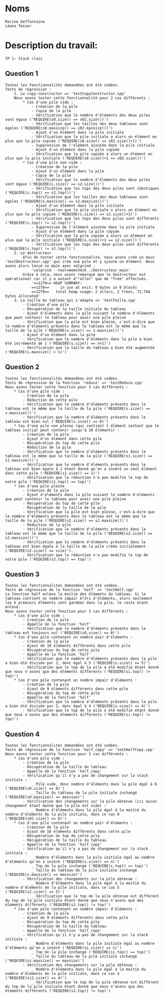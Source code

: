 # Noms

	Marine Deffontaine
	Léane Texier

# Description du travail:

	TP 1: Stack class

## Question 1

	Toutes les fonctionnalités demandées ont été codées.
	Tests de régression :
		1. Le copy-constructor => 'testCopyConstructor.cpp'
		Nous avons tester cette fonctionnalité pour 2 cas différents :
			* Cas d'une pile vide :
				- Création de la pile
				- Copie de la pile
				- Vérification que le nombre d'éléments des deux piles sont égaux ('REQUIRE(s0.size() == s02.size())')
				- Vérification que les tailles des deux tableaux sont égales ('REQUIRE(s0.maxsize() == s02.maxsize())')
				- Ajout d'un élément dans la pile initiale
				- Vérification que la pile initiale a alors un élément en plus que la pile copiée ('REQUIRE(s0.size() == s02.size()+1)')
				- Suppression de l'élément ajoutée dans la pile initiale
				- Ajout d'un élément dans la pile copiée
				- Vérification que la pile copiée a alors un élément en plus que la pile initiale ('REQUIRE(s0.size()+1 == s02.size())')
			* Cas d'une pile non vide :
				- Création de la pile
				- Ajout d'un élément dans la pile
				- Copie de la pile
				- Vérification que le nombre d'éléments des deux piles sont égaux ('REQUIRE(s.size() == s2.size())')
				- Vérification que les tops des deux piles sont identiques ('REQUIRE(s.top() == s2.top())')
				- Vérification que les tailles des deux tableaux sont égales ('REQUIRE(s.maxsize() == s2.maxsize())')
				- Ajout d'un élément dans la pile initiale
				- Vérification que la pile initiale a alors un élément en plus que la pile copiée ('REQUIRE(s.size() == s2.size()+1)')
				- Vérification que les tops des deux piles sont différents ('REQUIRE(s.top() != s2.top())')
				- Suppression de l'élément ajoutée dans la pile initiale
				- Ajout d'un élément dans la pile copiée
				- Vérification que la pile copiée a alors un élément en plus que la pile initiale ('REQUIRE(s.size()+1 == s2.size())')
				- Vérification que les tops des deux piles sont différents ('REQUIRE(s.top() != s2.top())')
		2. Le destructeur
			Afin de tester cette fonctionnalité, nous avons créé un main 'testDestructeur.cpp' qui crée une pile et y ajoute un élément. Nous avons alors lancé ce main avec valgrind :
				'valgrind --tool=memcheck ./destructeur_main'
			Grâce à cela, nous avons remarqué que le destructeur est opérationnel car il y a autant d'"alloc" que de "free" effectués.
				'==1278== HEAP SUMMARY:
				==1278==     in use at exit: 0 bytes in 0 blocks
				==1278==   total heap usage: 2 allocs, 2 frees, 72,744 bytes allocated'
		3. La taille du tableau qui s'adapte => 'testTaille.cpp'
			- Création d'une pile
			- Récupération de la taille initiale du tableau
			- Ajout d'éléments dans la pile suivant le nombre d'éléments que peut contenir le tableau pour avoir une pile pleine
			- Vérification que la pile est bien pleine, c'est-à-dire que le nombre d'éléments présents dans le tableau est le même que la taille de la pile ('REQUIRE(s.size() == s.maxsize())')
			- Ajout d'un élément dans la pile
			- Vérification que le nombre d'éléments dans la pile a bien été incrémenté de 1 ('REQUIRE(s.size() == n+1)')
			- Vérification que la taille du tableau a bien été augmentéé ('REQUIRE(s.maxsize() > n)')

## Question 2

	Toutes les fonctionnalités demandées ont été codées.
	Tests de régression de la fonction 'reduce' => 'testReduce.cpp'
	Nous avons tester cette fonction pour 3 cas différents :
		* Cas d'une pile vide :
			- Création de la pile
			- Réduction de cette pile
			- Vérification que le nombre d'éléments présents dans le tableau est le même que la taille de la pile ('REQUIRE(s.size() == s.maxsize())')
			- Vérification que le nombre d'éléments présents dans le tableau est bien nul ('REQUIRE(s.size() == 0)')
		* Cas d'une pile non pleine (qui contient 1 élément sachant que le tableau initial peut contenir jusqu'à 10 éléments) :
			- Création de la pile
			- Ajout d'un élément dans cette pile
			- Récupération du top de cette pile
			- Réduction de la pile
			- Vérification que le nombre d'éléments présents dans le tableau est le même que la taille de la pile ('REQUIRE(s1.size() == s1.maxsize())')
			- Vérification que le nombre d'éléments présents dans le tableau est bien égale à 1 étant donné qu'on a inséré un seul élément dans cette pile ('REQUIRE(s1.size() == 1)')
			- Vérification que la réduction n'a pas modifié le top de notre pile ('REQUIRE(s1.top() == top)')
		* Cas d'une pile pleine
			- Création de la pile
			- Ajout d'éléments dans la pile suivant le nombre d'éléments que peut contenir le tableau pour avoir une pile pleine
			- Récupération du top de cette pile
			- Récupération de la taille de la pile
			- Vérification que la pile est bien pleine, c'est-à-dire que le nombre d'éléments présents dans le tableau est le même que la taille de la pile ('REQUIRE(s2.size() == s2.maxsize())')
			- Réduction de la pile
			- Vérification que le nombre d'éléments présents dans le tableau est le même que la taille de la pile ('REQUIRE(s2.size() == s2.maxsize())')
			- Vérification que le nombre d'éléments présents dans le tableau est bien égale à la taille de la pile créée initialement ('REQUIRE(s2.size() == size)').
			- Vérification que la réduction n'a pas modifié le top de notre pile ('REQUIRE(s2.top() == top)')

## Question 3

	Toutes les fonctionnalités demandées ont été codées.
	Tests de régression de la fonction 'half' => 'testHalf.cpp'
	La fonction half enlève la moitié des éléments du tableau. Si le tableau contient un nombre impair k*2+1 d'éléments, alors seulement les k premiers éléments sont gardées dans la pile, le reste étant enlevé. 
	Nous avons tester cette fonction pour 3 cas différents :
		* Cas d'une pile vide :
			- Création de la pile
			- Appelle de la fonction 'half'
			- Vérification que le nombre d'éléments présents dans le tableau est toujours nul ('REQUIRE(s0.size() == 0)')
		* Cas d'une pile contenant un nombre pair d'éléments :
			- Création de la pile
			- Ajout de 10 éléments différents dans cette pile
			- Récupération du top de cette pile
			- Appelle de la fonction 'half'
			- Vérification que le nombre d'éléments présents dans la pile a bien été divisée par 2, donc égal à 5 ('REQUIRE(s.size() == 5)')
			- Vérification que le top de la pile a été modifié étant donné que nous n'avons que des éléments différents ('REQUIRE(si.top() != top)')
		* Cas d'une pile contenant un nombre impair d'éléments :
			- Création de la pile
			- Ajout de 9 éléments différents dans cette pile
			- Récupération du top de cette pile
			- Appelle de la fonction 'half'
			- Vérification que le nombre d'éléments présents dans la pile a bien été divisée par 2, donc égal à 4 ('REQUIRE(s.size() == 4)')
			- Vérification que le top de la pile a été modifié étant donné que nous n'avons que des éléments différents ('REQUIRE(si.top() != top)')

## Question 4

	Toutes les fonctionnalités demandées ont été codées.
	Tests de régression de la fonction 'half_copy' => 'testHalfCopy.cpp'
	Nous avons tester cette fonction pour 3 cas différents :
		* Cas d'une pile vide :
			- Création de la pile
			- Récupération de la taille du tableau
			- Appelle de la fonction 'half_copy'
			- Vérification qu'il n'y a pas de changement sur la stack initiale :
				_ Pile vide, donc nombre d'éléments dans la pile égal à 0 ('REQUIRE(s0.size() == 0)')
				_ Taille du tableau de la pile initiale inchangé ('REQUIRE(s0.maxsize() == maxsize)')
			- Vérification des changements sur la pile obtenue (ici aucun changement étant donné que la pile est vide) :
				_ Nombre d'éléments dans la pile égal à la moitié du nombre d'éléments de la pile initiale, dans ce cas 0 ('REQUIRE(s02.size() == 0)')
		* Cas d'une pile contenant un nombre pair d'éléments :
			- Création de la pile
			- Ajout de 10 éléments différents dans cette pile
			- Récupération du top de cette pile
			- Récupération de la taille du tableau
			- Appelle de la fonction 'half_copy'
			- Vérification qu'il n'y a pas de changement sur la stack initiale :
				_ Nombre d'éléments dans la pile initiale égal au nombre d'éléments qu'on a inséré ('REQUIRE(s.size() == n)')
				_ Top de la pile inchangé ('REQUIRE(s.top() == top)')
				_ Taille du tableau de la pile initiale inchangé ('REQUIRE(s.maxsize() == maxsize)')
			- Vérification des changements sur la pile obtenue :
				_ Nombre d'éléments dans la pile égal à la moitié du nombre d'éléments de la pile initiale, dans ce cas 5 ('REQUIRE(s2.size() == 5)')
				_ Vérification que le top de la pile obtenue est différent du top de la pile initiale étant donné que nous n'avons que des éléments différents ('REQUIRE(s2.top() != top)')
		* Cas d'une pile contenant un nombre impair d'éléments :
			- Création de la pile
			- Ajout de 9 éléments différents dans cette pile
			- Récupération du top de cette pile
			- Récupération de la taille du tableau
			- Appelle de la fonction 'half_copy'
			- Vérification qu'il n'y a pas de changement sur la stack initiale :
				_ Nombre d'éléments dans la pile initiale égal au nombre d'éléments qu'on a inséré ('REQUIRE(si.size() == n)')
				_ Top de la pile inchangé ('REQUIRE(si.top() == top)')
				_ Taille du tableau de la pile initiale inchangé ('REQUIRE(si.maxsize() == maxsize)')
			- Vérification des changements sur la pile obtenue :
				_ Nombre d'éléments dans la pile égal à la moitié du nombre d'éléments de la pile initiale, dans ce cas 4 ('REQUIRE(si2.size() == 4)')
				_ Vérification que le top de la pile obtenue est différent du top de la pile initiale étant donné que nous n'avons que des éléments différents ('REQUIRE(s2.top() != top)')